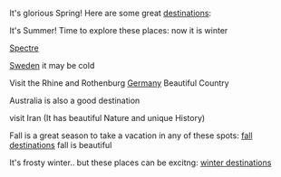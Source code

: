 It's glorious Spring! Here are some great [destinations](spring/spring.md):

It's Summer! Time to explore these places: now it is winter

[Spectre](spectre/spectre.md)

[Sweden](https://youtu.be/5KYm1UpXiq0?t=53s) it may be cold

Visit the Rhine and Rothenburg
[Germany](https://www.youtube.com/watch?v=uD9b7mP6whk) Beautiful Country

Australia is also a good destination

visit Iran (It has beautiful Nature and unique History)

Fall is a great season to take a vacation in any of these spots:
[fall destinations](fall/fall.md) fall is beautiful

It's frosty winter.. but these places can be excitng:
[winter destinations](winter/winter.md)
